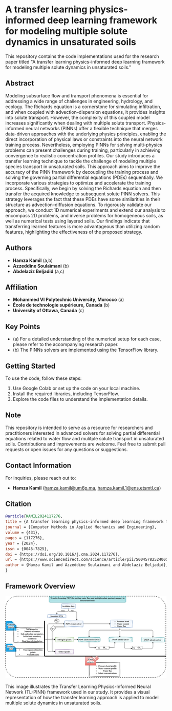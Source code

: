 # A transfer learning physics-informed deep learning framework for modeling multiple solute dynamics in unsaturated soils

This repository contains the code implementations used for the research paper titled "A transfer learning physics-informed deep learning framework for modeling multiple solute dynamics in unsaturated soils."

## Abstract

Modeling subsurface flow and transport phenomena is essential for addressing a wide range of challenges in engineering, hydrology, and ecology. The Richards equation is a cornerstone for simulating infiltration, and when coupled with advection–dispersion equations, it provides insights into solute transport. However, the complexity of this coupled model increases significantly when dealing with multiple solute transport. Physics-informed neural networks (PINNs) offer a flexible technique that merges data-driven approaches with the underlying physics principles, enabling the direct incorporation of physical laws or constraints into the neural network training process. Nevertheless, employing PINNs for solving multi-physics problems can present challenges during training, particularly in achieving convergence to realistic concentration profiles. Our study introduces a transfer learning technique to tackle the challenge of modeling multiple species transport in unsaturated soils. This approach aims to improve the accuracy of the PINN framework by decoupling the training process and solving the governing partial differential equations (PDEs) sequentially. We incorporate various strategies to optimize and accelerate the training process. Specifically, we begin by solving the Richards equation and then transfer the acquired knowledge to subsequent solute PINN solvers. This strategy leverages the fact that these PDEs have some similarities in their structure as advection–diffusion equations. To rigorously validate our approach, we conduct 1D numerical experiments and extend our analysis to encompass 2D problems, and inverse problems for homogeneous soils, as well as numerical tests using layered soils. Our findings indicate that transferring learned features is more advantageous than utilizing random features, highlighting the effectiveness of the proposed strategy.

## Authors

- **Hamza Kamil** (a,b)
- **Azzeddine Soulaïmani** (b)
- **Abdelaziz Beljadid** (a,c)

## Affiliation

- **Mohammed VI Polytechnic University, Morocco** (a)
- **École de technologie supérieure, Canada** (b)
- **University of Ottawa, Canada** (c)

## Key Points

- (a) For a detailed understanding of the numerical setup for each case, please refer to the accompanying research paper.
- (b) The PINNs solvers are implemented using the TensorFlow library.

## Getting Started

To use the code, follow these steps:
1. Use Google Colab or set up the code on your local machine.
2. Install the required libraries, including TensorFlow.
3. Explore the code files to understand the implementation details.

## Note

This repository is intended to serve as a resource for researchers and practitioners interested in advanced solvers for solving partial differential equations related to water flow and mulitple solute transport in unsaturated soils.
Contributions and improvements are welcome. Feel free to submit pull requests or open issues for any questions or suggestions.

## Contact Information

For inquiries, please reach out to:
- **Hamza Kamil** (hamza.kamil@um6p.ma, hamza.kamil.1@ens.etsmtl.ca)

## Citation

```bibtex
@article{KAMIL2024117276,
title = {A transfer learning physics-informed deep learning framework for modeling multiple solute dynamics in unsaturated soils},
journal = {Computer Methods in Applied Mechanics and Engineering},
volume = {431},
pages = {117276},
year = {2024},
issn = {0045-7825},
doi = {https://doi.org/10.1016/j.cma.2024.117276},
url = {https://www.sciencedirect.com/science/article/pii/S0045782524005322},
author = {Hamza Kamil and Azzeddine Soulaïmani and Abdelaziz Beljadid},
}
```

## Framework Overview

![TL-PINN Framework](tlpinn.png)

This image illustrates the Transfer Learning Physics-Informed Neural Network (TL-PINN) framework used in our study. It provides a visual representation of how the transfer learning approach is applied to model multiple solute dynamics in unsaturated soils.
